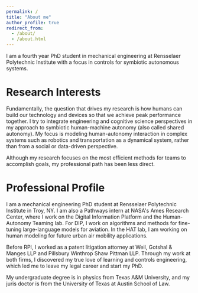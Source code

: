 ```yaml
---
permalink: /
title: "About me"
author_profile: true
redirect_from: 
  - /about/
  - /about.html
---
```


I am a fourth year PhD student in mechanical engineering at Rensselaer Polytechnic Institute with a focus in controls for symbiotic autonomous systems.

Research Interests
======
Fundamentally, the question that drives my research is how humans can build our technology and devices so that we achieve peak performance together. I try to integrate engineering and cognitive science perspectives in my approach to symbiotic human-machine autonomy (also called shared autonomy). My focus is modeling human-autonomy interaction in complex systems such as robotics and transportation as a dynamical system, rather than from a social or data-driven perspective.

Although my research focuses on the most efficient methods for teams to accomplish goals, my professional path has been less direct. 

Professional Profile
======
I am a mechanical engineering PhD student at Rensselaer Polytechnic Institute in Troy, NY. I am also a Pathways intern at NASA's Ames Research Center, where I work on the Digital Information Platform and the Human-Autonomy Teaming lab. For DIP, I work on algorithms and methods for fine-tuning large-language models for aviation. In the HAT lab, I am working on human modeling for future urban air mobility applications.

Before RPI, I worked as a patent litigation attorney at Weil, Gotshal & Manges LLP and Pillsbury Winthrop Shaw Pittman LLP. Through my work at both firms, I discovered my true love of learning and controls engineering, which led me to leave my legal career and start my PhD. 

My undergraduate degree is in physics from Texas A&M University, and my juris doctor is from the University of Texas at Austin School of Law.
